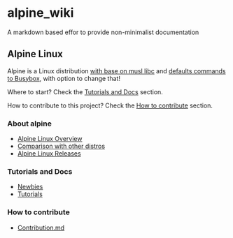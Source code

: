 # alpine_wiki

A markdown based effor to provide non-minimalist documentation

## Alpine Linux

Alpine is a Linux distribution [with base on musl libc](alpine/base-with-muslc-and-busybox.md#base-with-muslc) and [defaults commands to Busybox](alpine/base-with-muslc-and-busybox.md#defaults-to-busybox), with option to change that!

Where to start? Check the [Tutorials and Docs](#tutorials-and-docs) section.

How to contribute to this project? Check the [How to contribute](#how-to-contribute) section.

### About alpine

* [Alpine Linux Overview](alpine/README.md)
* [Comparison with other distros](alpine/comparison-with-other-distros.md)
* [Alpine Linux Releases](alpine/releases.md)

### Tutorials and Docs

* [Newbies](newbie/README.md)
* [Tutorials](tutorials/README.md)

### How to contribute

* [Contribution.md](Contribution.md)